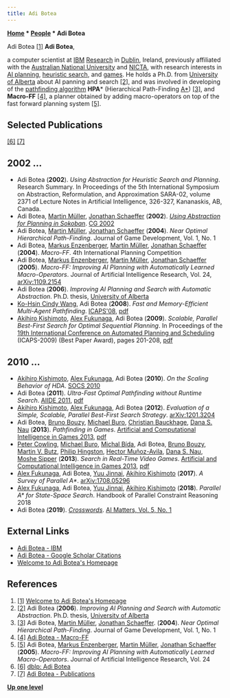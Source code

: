 ```yaml
---
title: Adi Botea
---
```

**[Home](Home "Home") * [People](People "People") * Adi Botea**

[](http://abotea.rsise.anu.edu.au/index.php) Adi Botea <a id="cite-note-1" href="#cite-ref-1">[1]</a>
**Adi Botea**,

a computer scientist at [IBM](index.php?title=IBM&action=edit&redlink=1 "IBM (page does not exist)") [Research](https://en.wikipedia.org/wiki/IBM_Research) in [Dublin](https://en.wikipedia.org/wiki/Dublin), Ireland, previously affiliated with the [Australian National University](Australian_National_University "Australian National University") and [NICTA](https://en.wikipedia.org/wiki/NICTA), with research interests in [AI planning](Planning "Planning"), [heuristic search](Search "Search"), and [games](Games "Games").
He holds a Ph.D. from [University of Alberta](University_of_Alberta "University of Alberta") about AI panning and search <a id="cite-note-2" href="#cite-ref-2">[2]</a>, and was involved in developing of the [pathfinding algorithm](https://en.wikipedia.org/wiki/Pathfinding) **HPA**\* (Hierarchical Path-Finding [A\*](https://en.wikipedia.org/wiki/A*_search_algorithm)) <a id="cite-note-3" href="#cite-ref-3">[3]</a>, and **Macro-FF** <a id="cite-note-4" href="#cite-ref-4">[4]</a>, a planner obtained by adding macro-operators on top of the fast forward planning system <a id="cite-note-5" href="#cite-ref-5">[5]</a>.

## Selected Publications

<a id="cite-note-6" href="#cite-ref-6">[6]</a> <a id="cite-note-7" href="#cite-ref-7">[7]</a>

## 2002 ...

- Adi Botea (**2002**). *Using Abstraction for Heuristic Search and Planning*. Research Summary. In Proceedings of the 5th International Symposium on Abstraction, Reformulation, and Approximation SARA-02, volume 2371 of Lecture Notes in Artificial Intelligence, 326-327, Kananaskis, AB, Canada.
- Adi Botea, [Martin Müller](Martin_M%C3%BCller "Martin Müller"), [Jonathan Schaeffer](Jonathan_Schaeffer "Jonathan Schaeffer") (**2002**). *[Using Abstraction for Planning in Sokoban](http://link.springer.com/chapter/10.1007/978-3-540-40031-8_24)*. [CG 2002](CG_2002 "CG 2002")
- Adi Botea, [Martin Müller](Martin_M%C3%BCller "Martin Müller"), [Jonathan Schaeffer](Jonathan_Schaeffer "Jonathan Schaeffer") (**2004**). *Near Optimal Hierarchical Path-Finding*. Journal of Game Development, Vol. 1, No. 1
- Adi Botea, [Markus Enzenberger](Markus_Enzenberger "Markus Enzenberger"), [Martin Müller](Martin_M%C3%BCller "Martin Müller"), [Jonathan Schaeffer](Jonathan_Schaeffer "Jonathan Schaeffer") (**2004**). *Macro-FF*. 4th International Planning Competition
- Adi Botea, [Markus Enzenberger](Markus_Enzenberger "Markus Enzenberger"), [Martin Müller](Martin_M%C3%BCller "Martin Müller"), [Jonathan Schaeffer](Jonathan_Schaeffer "Jonathan Schaeffer") (**2005**). *Macro-FF: Improving AI Planning with Automatically Learned Macro-Operators*. Journal of Artificial Intelligence Research, Vol. 24, [arXiv:1109.2154](https://arxiv.org/abs/1109.2154)
- Adi Botea (**2006**). *Improving AI Planning and Search with Automatic Abstraction*. Ph.D. thesis, [University of Alberta](University_of_Alberta "University of Alberta")
- [Ko-Hsin Cindy Wang](http://users.cecs.anu.edu.au/~cwang/), Adi Botea (**2008**). *Fast and Memory-Efficient Multi-Agent Pathfinding*. [ICAPS'08](http://icaps08.icaps-conference.org/), [pdf](http://www.aaai.org/Papers/ICAPS/2008/ICAPS08-047.pdf)
- [Akihiro Kishimoto](Akihiro_Kishimoto "Akihiro Kishimoto"), [Alex Fukunaga](index.php?title=Alex_Fukunaga&action=edit&redlink=1 "Alex Fukunaga (page does not exist)"), Adi Botea (**2009**). *Scalable, Parallel Best-First Search for Optimal Sequential Planning*. In Proceedings of the [19th International Conference on Automated Planning and Scheduling](http://icaps09.uom.gr/) (ICAPS-2009) (Best Paper Award), pages 201-208, [pdf](http://abotea.rsise.anu.edu.au/data/kishimoto-etal-icaps09.pdf)

## 2010 ...

- [Akihiro Kishimoto](Akihiro_Kishimoto "Akihiro Kishimoto"), [Alex Fukunaga](index.php?title=Alex_Fukunaga&action=edit&redlink=1 "Alex Fukunaga (page does not exist)"), Adi Botea (**2010**). *On the Scaling Behavior of HDA*. [SOCS 2010](https://dblp.org/db/conf/socs/socs2010.html)
- Adi Botea (**2011**). *Ultra-Fast Optimal Pathfinding without Runtime Search*. [AIIDE 2011](https://dblp.org/db/conf/aiide/aiide2011.html), [pdf](https://ai.dmi.unibas.ch/research/reading_group/botea-aiide2011.pdf)
- [Akihiro Kishimoto](Akihiro_Kishimoto "Akihiro Kishimoto"), [Alex Fukunaga](index.php?title=Alex_Fukunaga&action=edit&redlink=1 "Alex Fukunaga (page does not exist)"), Adi Botea (**2012**). *Evaluation of a Simple, Scalable, Parallel Best-First Search Strategy*. [arXiv:1201.3204](https://arxiv.org/abs/1201.3204)
- Adi Botea, [Bruno Bouzy](Bruno_Bouzy "Bruno Bouzy"), [Michael Buro](Michael_Buro "Michael Buro"), [Christian Bauckhage](index.php?title=Christian_Bauckhage&action=edit&redlink=1 "Christian Bauckhage (page does not exist)"), [Dana S. Nau](Dana_S._Nau "Dana S. Nau") (**2013**). *Pathfinding in Games*. [Artificial and Computational Intelligence in Games 2013](https://dblp.uni-trier.de/db/conf/dagstuhl/dfu6.html), [pdf](http://drops.dagstuhl.de/opus/volltexte/2013/4333/pdf/4.pdf)
- [Peter Cowling](index.php?title=Peter_Cowling&action=edit&redlink=1 "Peter Cowling (page does not exist)"), [Michael Buro](Michael_Buro "Michael Buro"), [Michal Bída](index.php?title=Michal_B%C3%ADda&action=edit&redlink=1 "Michal Bída (page does not exist)"), Adi Botea, [Bruno Bouzy](Bruno_Bouzy "Bruno Bouzy"), [Martin V. Butz](index.php?title=Martin_V._Butz&action=edit&redlink=1 "Martin V. Butz (page does not exist)"), [Philip Hingston](index.php?title=Philip_Hingston&action=edit&redlink=1 "Philip Hingston (page does not exist)"), [Hector Muñoz-Avila](index.php?title=Hector_Mu%C3%B1oz-Avila&action=edit&redlink=1 "Hector Muñoz-Avila (page does not exist)"), [Dana S. Nau](Dana_S._Nau "Dana S. Nau"), [Moshe Sipper](index.php?title=Moshe_Sipper&action=edit&redlink=1 "Moshe Sipper (page does not exist)") (**2013**). *Search in Real-Time Video Games*. [Artificial and Computational Intelligence in Games 2013](https://dblp.uni-trier.de/db/conf/dagstuhl/dfu6.html), [pdf](http://drops.dagstuhl.de/opus/volltexte/2013/4332/pdf/3.pdf)
- [Alex Fukunaga](index.php?title=Alex_Fukunaga&action=edit&redlink=1 "Alex Fukunaga (page does not exist)"), Adi Botea, [Yuu Jinnai](index.php?title=Yuu_Jinnai&action=edit&redlink=1 "Yuu Jinnai (page does not exist)"), [Akihiro Kishimoto](Akihiro_Kishimoto "Akihiro Kishimoto") (**2017**). *A Survey of Parallel A\**. [arXiv:1708.05296](https://arxiv.org/abs/1708.05296)
- [Alex Fukunaga](index.php?title=Alex_Fukunaga&action=edit&redlink=1 "Alex Fukunaga (page does not exist)"), Adi Botea, [Yuu Jinnai](index.php?title=Yuu_Jinnai&action=edit&redlink=1 "Yuu Jinnai (page does not exist)"), [Akihiro Kishimoto](Akihiro_Kishimoto "Akihiro Kishimoto") (**2018**). *Parallel A\* for State-Space Search*. Handbook of Parallel Constraint Reasoning 2018
- Adi Botea (**2019**). *[Crosswords](https://dl.acm.org/citation.cfm?id=3322194)*. [AI Matters, Vol. 5, No. 1](https://dl.acm.org/citation.cfm?id=3320254&picked=prox)

## External Links

- [Adi Botea - IBM](https://researcher.watson.ibm.com/researcher/view.php?person=ie-ADIBOTEA)
- [Adi Botea - Google Scholar Citations](https://scholar.google.com/citations?user=xKM96goAAAAJ&hl=en)
- [Welcome to Adi Botea's Homepage](http://abotea.rsise.anu.edu.au/index.php)

## References

1. <a id="cite-ref-1" href="#cite-note-1">[1]</a> [Welcome to Adi Botea's Homepage](http://abotea.rsise.anu.edu.au/index.php)
1. <a id="cite-ref-2" href="#cite-note-2">[2]</a> Adi Botea (**2006**). *Improving AI Planning and Search with Automatic Abstraction*. Ph.D. thesis, [University of Alberta](University_of_Alberta "University of Alberta")
1. <a id="cite-ref-3" href="#cite-note-3">[3]</a> Adi Botea, [Martin Müller](Martin_M%C3%BCller "Martin Müller"), [Jonathan Schaeffer](Jonathan_Schaeffer "Jonathan Schaeffer"). (**2004**). *Near Optimal Hierarchical Path-Finding*. Journal of Game Development, Vol. 1, No. 1
1. <a id="cite-ref-4" href="#cite-note-4">[4]</a> [Adi Botea - Macro-FF](http://abotea.rsise.anu.edu.au/index.php?page=macroff)
1. <a id="cite-ref-5" href="#cite-note-5">[5]</a> Adi Botea, [Markus Enzenberger](Markus_Enzenberger "Markus Enzenberger"), [Martin Müller](Martin_M%C3%BCller "Martin Müller"), [Jonathan Schaeffer](Jonathan_Schaeffer "Jonathan Schaeffer") (**2005**). *Macro-FF: Improving AI Planning with Automatically Learned Macro-Operators*. Journal of Artificial Intelligence Research, Vol. 24
1. <a id="cite-ref-6" href="#cite-note-6">[6]</a> [dblp: Adi Botea](https://dblp.org/pers/hd/b/Botea:Adi)
1. <a id="cite-ref-7" href="#cite-note-7">[7]</a> [Adi Botea - Publications](http://abotea.rsise.anu.edu.au/index.php?page=publications)

**[Up one level](People "People")**

